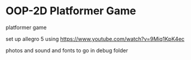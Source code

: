# OOP-2D Platformer Game
platformer game

set up allegro 5 using 
https://www.youtube.com/watch?v=9Miq1KpK4ec

photos and sound and fonts to go in debug folder

